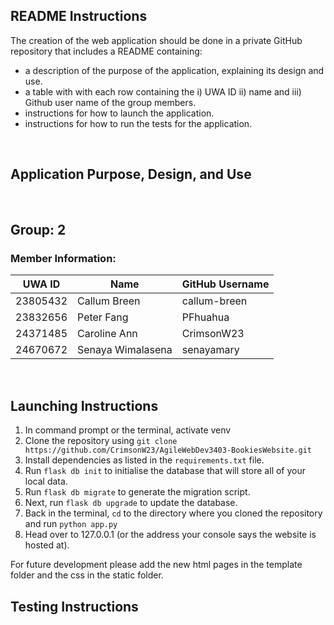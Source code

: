 ## README Instructions
The creation of the web application should be done in a private GitHub repository that includes a README containing:
- a description of the purpose of the application, explaining its design and use.
- a table with with each row containing the i) UWA ID ii) name and iii) Github user name of the group members.
- instructions for how to launch the application.
- instructions for how to run the tests for the application.
<br>

## Application Purpose, Design, and Use
<br>

## Group: 2
### Member Information:
| UWA ID  | Name             | GitHub Username |
|---------|------------------|-----------------|
|23805432 |Callum Breen      |callum-breen     |
|23832656 |Peter Fang        |PFhuahua         |
|24371485 |Caroline Ann      |CrimsonW23       |
|24670672 |Senaya Wimalasena |senayamary       |
<br>

## Launching Instructions
1. In command prompt or the terminal, activate venv
2. Clone the repository using `git clone https://github.com/CrimsonW23/AgileWebDev3403-BookiesWebsite.git`
3. Install dependencies as listed in the `requirements.txt` file.
4. Run `flask db init` to initialise the database that will store all of your local data.
5. Run `flask db migrate` to generate the migration script.
6. Next, run `flask db upgrade` to update the database.
7. Back in the terminal, `cd` to the directory where you cloned the repository and run `python app.py`
8. Head over to 127.0.0.1 (or the address your console says the website is hosted at).

For future development please add the new html pages in the template folder and the css in the static folder.
<br>

## Testing Instructions
<br>
